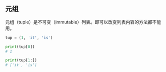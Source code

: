 ## 元组

元组（tuple）是不可变（immutable）列表。即可以改变列表内容的方法都不能用。

```python
tup = (1, 'it', 'is')

print(tup[0])
# 1

print(tup[1:])
# ['it', 'is']
```
